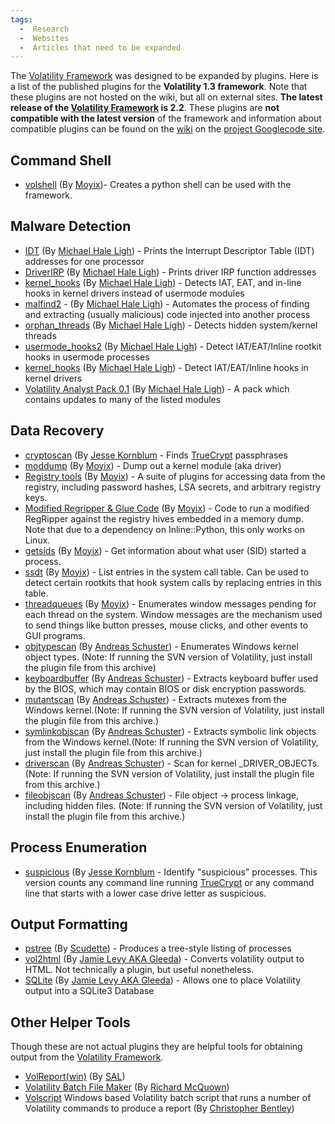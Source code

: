 ```yaml
---
tags:
  -  Research
  -  Websites
  -  Articles that need to be expanded
---
```

The [Volatility Framework](volatility_framework.md) was designed
to be expanded by plugins. Here is a list of the published plugins for
the **Volatility 1.3 framework**. Note that these plugins are not hosted
on the wiki, but all on external sites. **The latest release of the
[Volatility Framework](volatility_framework.md) is 2.2**. These
plugins are **not compatible with the latest version** of the framework
and information about compatible plugins can be found on the
[wiki](https://code.google.com/archive/p/volatility/wiki/VolatilityIntroduction?tm=6)
on the [project Googlecode site](https://code.google.com/archive/p/volatility).

## Command Shell

- [volshell](https://moyix.blogspot.com/2008/08/indroducing-volshell.html)
  (By
  [Moyix](https://moyix.blogspot.com/2008/08/indroducing-volshell.html))-
  Creates a python shell can be used with the framework.

## Malware Detection

- [IDT](http://mhl-malware-scripts.googlecode.com/files/idt.py) (By
  [Michael Hale
  Ligh](http://mnin.blogspot.com/2009/07/new-and-updated-volatility-plug-ins.html)) -
  Prints the Interrupt Descriptor Table (IDT) addresses for one
  processor
- [DriverIRP](http://mhl-malware-scripts.googlecode.com/files/driverirp.py)
  (By [Michael Hale
  Ligh](http://mnin.blogspot.com/2009/07/new-and-updated-volatility-plug-ins.html)) -
  Prints driver IRP function addresses
- [kernel_hooks](http://mhl-malware-scripts.googlecode.com/files/kernel_hooks.py)
  (By [Michael Hale
  Ligh](http://mnin.blogspot.com/2009/07/new-and-updated-volatility-plug-ins.html)) -
  Detects IAT, EAT, and in-line hooks in kernel drivers instead of
  usermode modules
- [malfind2](http://mhl-malware-scripts.googlecode.com/files/malfind2.py) -
  (By [Michael Hale
  Ligh](http://mnin.blogspot.com/2009/07/new-and-updated-volatility-plug-ins.html)) -
  Automates the process of finding and extracting (usually malicious)
  code injected into another process
- [orphan_threads](http://mhl-malware-scripts.googlecode.com/files/orphan_threads.py)
  (By [Michael Hale
  Ligh](http://mnin.blogspot.com/2009/07/new-and-updated-volatility-plug-ins.html)) -
  Detects hidden system/kernel threads
- [usermode_hooks2](http://mhl-malware-scripts.googlecode.com/files/usermode_hooks2.py)
  (By [Michael Hale
  Ligh](http://mnin.blogspot.com/2009/07/new-and-updated-volatility-plug-ins.html)) -
  Detect IAT/EAT/Inline rootkit hooks in usermode processes
- [kernel_hooks](http://mhl-malware-scripts.googlecode.com/files/kernel_hooks.py)
  (By [Michael Hale
  Ligh](http://mnin.blogspot.com/2009/07/new-and-updated-volatility-plug-ins.html)) -
  Detect IAT/EAT/Inline hooks in kernel drivers
- [Volatility Analyst Pack
  0.1](http://mhl-malware-scripts.googlecode.com/files/vap-0.1.zip) (By
  [Michael Hale
  Ligh](http://mnin.blogspot.com/2009/12/new-and-updated-volatility-plug-ins.html)) -
  A pack which contains updates to many of the listed modules

## Data Recovery

- [cryptoscan](http://jessekornblum.com/tools/volatility/cryptoscan.py)
  (By [Jesse Kornblum](jesse_kornblum.md) - Finds
  [TrueCrypt](truecrypt.md) passphrases
- [moddump](https://moyix.blogspot.com/2008/10/plugin-post-moddump.html)
  (By
  [Moyix](https://moyix.blogspot.com/2008/10/plugin-post-moddump.html)) -
  Dump out a kernel module (aka driver)
- [Registry
  tools](https://sites.cc.gatech.edu/~brendan/volatility/dl/volreg-0.6.tar.gz)
  (By
  [Moyix](https://moyix.blogspot.com/2009/01/memory-registry-tools.html)) -
  A suite of plugins for accessing data from the registry, including
  password hashes, LSA secrets, and arbitrary registry keys.
- [Modified Regripper & Glue
  Code](https://sites.cc.gatech.edu/~brendan/volatility/dl/volrip-0.1.tar.gz)
  (By
  [Moyix](https://moyix.blogspot.com/2009/03/regripper-and-volatility-prototype.html)) -
  Code to run a modified RegRipper against the registry hives embedded
  in a memory dump. Note that due to a dependency on Inline::Python,
  this only works on Linux.
- [getsids](https://moyix.blogspot.com/2008/08/linking-processes-to-users.html)
  (By
  [Moyix](https://moyix.blogspot.com/2008/08/linking-processes-to-users.html)) -
  Get information about what user (SID) started a process.
- [ssdt](https://moyix.blogspot.com/2008/08/auditing-system-call-table.html)
  (By
  [Moyix](https://moyix.blogspot.com/2008/08/auditing-system-call-table.html)) -
  List entries in the system call table. Can be used to detect certain
  rootkits that hook system calls by replacing entries in this table.
- [threadqueues](http://kurtz.cs.wesleyan.edu/%7Ebdolangavitt/memory/threadqueues.py)
  (By
  [Moyix](https://moyix.blogspot.com/2008/09/window-messages-as-forensic-resource.html)) -
  Enumerates window messages pending for each thread on the system.
  Window messages are the mechanism used to send things like button
  presses, mouse clicks, and other events to GUI programs.
- [objtypescan](http://computer.forensikblog.de/files/volatility_plugins/volatility_objtypescan-current.zip)
  (By [Andreas
  Schuster](http://computer.forensikblog.de/en/2009/04/scanning_for_file_objects.html)) -
  Enumerates Windows kernel object types. (Note: If running the SVN
  version of Volatility, just install the plugin file from this archive)
- [keyboardbuffer](http://computer.forensikblog.de/files/volatility_plugins/keyboardbuffer.py)
  (By [Andreas
  Schuster](http://computer.forensikblog.de/en/2009/04/read_password_from_keyboard_buffer.html#more)) -
  Extracts keyboard buffer used by the BIOS, which may contain BIOS or
  disk encryption passwords.
- [mutantscan](http://computer.forensikblog.de/files/volatility_plugins/volatility_mutantscan-current.zip)
  (By [Andreas
  Schuster](http://computer.forensikblog.de/en/2009/04/searching_for_mutants.html#more)) -
  Extracts mutexes from the Windows kernel.(Note: If running the SVN
  version of Volatility, just install the plugin file from this
  archive.)
- [symlinkobjscan](http://computer.forensikblog.de/files/volatility_plugins/volatility_symlinkobjscan-current.zip)
  (By [Andreas
  Schuster](http://computer.forensikblog.de/en/2009/04/symbolic_link_objects.html#more)) -
  Extracts symbolic link objects from the Windows kernel.(Note: If
  running the SVN version of Volatility, just install the plugin file
  from this archive.)
- [driverscan](http://computer.forensikblog.de/files/volatility_plugins/volatility_driverscan-current.zip)
  (By [Andreas
  Schuster](http://computer.forensikblog.de/en/2009/04/scanning_for_drivers.html#more)) -
  Scan for kernel _DRIVER_OBJECTs. (Note: If running the SVN version of
  Volatility, just install the plugin file from this archive.)
- [fileobjscan](http://computer.forensikblog.de/files/volatility_plugins/volatility_fileobjscan-current.zip)
  (By [Andreas
  Schuster](http://computer.forensikblog.de/en/2009/04/linking_file_objects_to_processes.html#more)) -
  File object -\> process linkage, including hidden files. (Note: If
  running the SVN version of Volatility, just install the plugin file
  from this archive.)

## Process Enumeration

- [suspicious](http://jessekornblum.com/tools/volatility/suspicious.py)
  (By [Jesse Kornblum](jesse_kornblum.md) - Identify
  "suspicious" processes. This version counts any command line running
  [TrueCrypt](truecrypt.md) or any command line that starts with
  a lower case drive letter as suspicious.

## Output Formatting

- [pstree](http://scudette.blogspot.com/2008/10/pstree-volatility-plugin.html)
  (By
  [Scudette](http://scudette.blogspot.com/2008/10/pstree-volatility-plugin.html)) -
  Produces a tree-style listing of processes
- [vol2html](http://gleeda.blogspot.com/2009/03/briefly-vol2html-update.html)
  (By [Jamie Levy AKA
  Gleeda](http://gleeda.blogspot.com/2008/11/vol2html-perl-script.html)) -
  Converts volatility output to HTML. Not technically a plugin, but
  useful nonetheless.
- [SQLite](http://jls-scripts.googlecode.com/files/vol_sql-0.2.tgz) (By
  [Jamie Levy AKA
  Gleeda](http://gleeda.blogspot.com/2010/01/volatilitys-output-rendering-functions.html)) -
  Allows one to place Volatility output into a SQLite3 Database

## Other Helper Tools

Though these are not actual plugins they are helpful tools for obtaining
output from the [Volatility Framework](volatility_framework.md).

- [VolReport(win)](http://volatility.googlecode.com/files/vol-Report%28win%29.zip)
  (By
  [SAL](http://volatility.googlecode.com/files/VolReport%28win%29_%20Simple%20Aggregation%20for%20Volatility%20Output.pdf))
- [Volatility Batch File
  Maker](http://forensiczone.blogspot.com/2009/10/volatility-batch-file-maker.html)
  (By [Richard
  McQuown](http://forensiczone.blogspot.com/2009/10/walk-through-volatility-batch-file.html))
- [Volscript](https://docs.google.com/leaf?id=0Bz2rZ4S-yK8AZDYzNDU3ZjktYTBhMS00NGQ3LTg2MGItYWM2YTFjYWE3YmQ3&sort=name&layout=list&num=50)
  Windows based Volatility batch script that runs a number of Volatility
  commands to produce a report (By [Christopher
  Bentley](http://active-security.blogspot.com/2011/05/volatility-script-for-windows.html))

